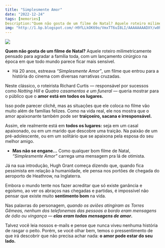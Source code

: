 ```yaml
---
title: "Simplesmente Amor"
date: "2022-12-24"
tags: [memories]
Description:"Quem não gosta de um filme de Natal? Aquele roteiro milimetricamente pensado para agradar a família toda, com um lançamento cirúrgico na época em que todo mundo parece ficar mais sensível."
img: "http://1.bp.blogspot.com/-H9fLLkOK69o/VmxTT6uI8LI/AAAAAAAADXY/w0hdELrv-NY/s400/im%25C3%25A1genes%2Bnavide%25C3%25B1as%2Bde%2Bamor.jpg"
---
```


![](http://1.bp.blogspot.com/-H9fLLkOK69o/VmxTT6uI8LI/AAAAAAAADXY/w0hdELrv-NY/s400/im%25C3%25A1genes%2Bnavide%25C3%25B1as%2Bde%2Bamor.jpg)

**Quem não gosta de um filme de Natal?** Aquele roteiro milimetricamente pensado para agradar a família toda, com um lançamento cirúrgico na época em que todo mundo parece ficar mais sensível.

-   Há 20 anos, estreava _“Simplesmente Amor”_, um filme que entrou para a história do cinema com diversas narrativas cruzadas.

Neste clássico, o roteirista Richard Curtis — responsável por sucessos como _Notting Hill_ e _Quatro casamentos e um funeral_ — queria mostrar para o público que o **amor está em todos os lugares.**

Isso pode parecer clichê, mas as situações que ele coloca no filme vão muito além de famílias felizes. Como na vida real, ele nos mostra que o amor apaixonante também pode ser **traiçoeiro, sacana e irresponsável.**

Assim, ele realmente está em **todos os lugares:** seja em um casal apaixonado, ou em um marido que descobre uma traição. Na paixão de um pré-adolescente, ou em um solitário que se apaixona pela esposa do seu melhor amigo.

-   **Mas não se engane…**  Como qualquer bom filme de Natal, _“Simplesmente Amor”_ carrega uma mensagem pra lá de otimista.

Já na sua introdução, Hugh Grant começa dizendo que, quando fica pessimista em relação à humanidade, ele pensa nos portões de chegada do aeroporto de Heathrow, na Inglaterra.

Embora o mundo tente nos fazer acreditar que só existe ganância e egoísmo, ao ver os abraços nas chegadas e partidas, é impossível não pensar que existe muito  **sentimento bom**  na vida.

Nas palavras do personagem, _quando os aviões atingiram as Torres Gêmeas, nenhum dos telefonemas das pessoas a bordo eram mensagens de ódio ou vingança —_ **_elas eram todas mensagens de amor_.**

Talvez você leia nossos e-mails e pense que nunca viveu nenhuma história de rasgar o peito. Porém, se você olhar bem, temos o pressentimento de que irá descobrir que não precisa achar nada: **o amor pode estar do seu lado.**
